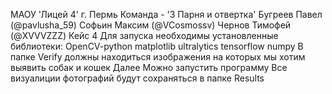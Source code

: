 МАОУ 'Лицей 4' г. Пермь
Команда - '3 Парня и отвертка'
Бугреев Павел (@pavlusha_59)
Софьин Максим (@VCosmossv)
Чернов Тимофей (@XVVVZZZ)
Кейс 4
Для запуска необходимы установленные библиотеки:
  OpenCV-python
  matplotlib
  ultralytics
  tensorflow
  numpy
В папке Verify должны находиться изображения на которых мы хотим выявить собак и кошек
Далее Можно запустить программу
Все визуалиции фотографий будут сохраняться в папке Results
